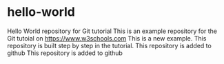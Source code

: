 # hello-world
Hello World repository for Git tutorial
This is an example repository for the Git tutoial on https://www.w3schools.com
This is a new example.
This repository is built step by step in the tutorial. 
This repository is added to github
This repository is added to github
